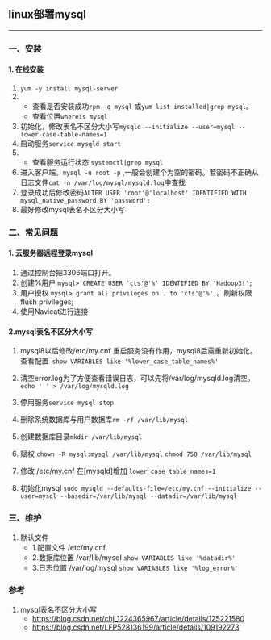## linux部署mysql
-----------------------------
### 一、安装
#### 1. 在线安装
1. `yum -y install mysql-server`
2. 
   * 查看是否安装成功`rpm -q mysql` 或`yum list installed|grep mysql`。
   * 查看位置`whereis mysql`
3. 初始化，修改表名不区分大小写`mysqld --initialize --user=mysql --lower-case-table-names=1`
4. 启动服务`service mysqld start`
5. * 查看服务运行状态 `systemctl|grep mysql`
6. 进入客户端。`mysql -u root -p` ,一般会创建个为空的密码。若密码不正确从日志文件`cat -n /var/log/mysql/mysqld.log`中查找
6. 登录成功后修改密码`ALTER USER 'root'@'localhost' IDENTIFIED WITH mysql_native_password BY 'password';`
7. 最好修改mysql表名不区分大小写
### 二、常见问题
#### 1. 云服务器远程登录mysql
1. 通过控制台把3306端口打开。
2. 创建%用户 `mysql> CREATE USER 'cts'@'%' IDENTIFIED BY 'Hadoop3!';`
3. 用户授权 `mysql> grant all privileges on . to 'cts'@'%';`。刷新权限flush privileges;
4. 使用Navicat进行连接
#### 2.mysql表名不区分大小写
 1. mysql8以后修改/etc/my.cnf  重启服务没有作用，mysql8后需重新初始化。查看配置` show VARIABLES like '%lower_case_table_names%'`

 2. 清空error.log为了方便查看错误日志，可以先将/var/log/mysqld.log清空。 `echo ' ' > /var/log/mysqld.log`
 3. 停用服务`service mysql stop`
 4. 删除系统数据库与用户数据库`rm -rf /var/lib/mysql`
 5. 创建数据库目录`mkdir /var/lib/mysql`
 6. 赋权
`chown -R mysql:mysql /var/lib/mysql`
`chmod 750 /var/lib/mysql`
 1. 修改 /etc/my.cnf
在[mysqld]增加
`lower_case_table_names=1`
 1. 初始化mysql
`sudo mysqld --defaults-file=/etc/my.cnf --initialize --user=mysql --basedir=/var/lib/mysql --datadir=/var/lib/mysql`

### 三、维护
1. 默认文件
   * 1.配置文件 /etc/my.cnf  
   * 2.数据库位置 /var/lib/mysql  `show VARIABLES like '%datadir%'  ` 
   * 3.日志位置 /var/log/mysql      `show VARIABLES like '%log_error%'`

### 参考
1. mysql表名不区分大小写
   - https://blog.csdn.net/chj_1224365967/article/details/125221580
   -  https://blog.csdn.net/LFP528136199/article/details/109192273
  